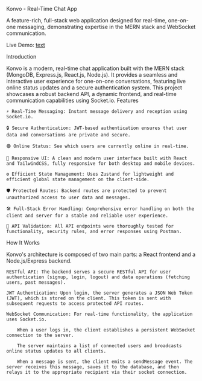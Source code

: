 Konvo - Real-Time Chat App

A feature-rich, full-stack web application designed for real-time, one-on-one messaging, demonstrating expertise in the MERN stack and WebSocket communication.

Live Demo: [text](https://konvo-chat-app.onrender.com)

Introduction

Konvo is a modern, real-time chat application built with the MERN stack (MongoDB, Express.js, React.js, Node.js). It provides a seamless and interactive user experience for one-on-one conversations, featuring live online status updates and a secure authentication system. This project showcases a robust backend API, a dynamic frontend, and real-time communication capabilities using Socket.io.
Features

    ⚡ Real-Time Messaging: Instant message delivery and reception using Socket.io.

    🔒 Secure Authentication: JWT-based authentication ensures that user data and conversations are private and secure.

    🟢 Online Status: See which users are currently online in real-time.

    📱 Responsive UI: A clean and modern user interface built with React and TailwindCSS, fully responsive for both desktop and mobile devices.

    ⚙️ Efficient State Management: Uses Zustand for lightweight and efficient global state management on the client-side.

    🛡️ Protected Routes: Backend routes are protected to prevent unauthorized access to user data and messages.

    🛠️ Full-Stack Error Handling: Comprehensive error handling on both the client and server for a stable and reliable user experience.

    🧪 API Validation: All API endpoints were thoroughly tested for functionality, security rules, and error responses using Postman.

How It Works

Konvo's architecture is composed of two main parts: a React frontend and a Node.js/Express backend.

    RESTful API: The backend serves a secure RESTful API for user authentication (signup, login, logout) and data operations (fetching users, past messages).

    JWT Authentication: Upon login, the server generates a JSON Web Token (JWT), which is stored on the client. This token is sent with subsequent requests to access protected API routes.

    WebSocket Communication: For real-time functionality, the application uses Socket.io.

        When a user logs in, the client establishes a persistent WebSocket connection to the server.

        The server maintains a list of connected users and broadcasts online status updates to all clients.

        When a message is sent, the client emits a sendMessage event. The server receives this message, saves it to the database, and then relays it to the appropriate recipient via their socket connection.